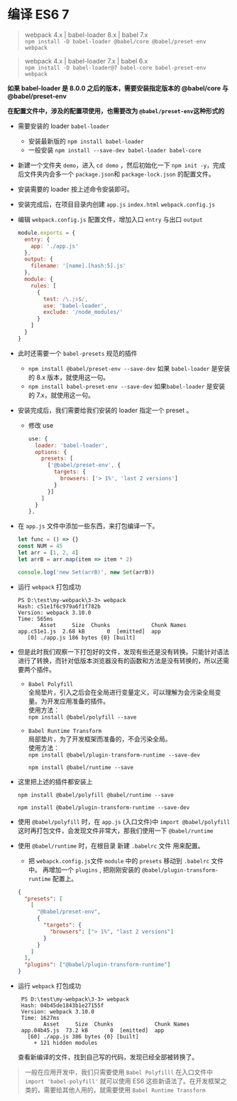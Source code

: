 # 编译 ES6 7

> webpack 4.x | babel-loader 8.x | babel 7.x  
>  `npm install -D babel-loader @babel/core @babel/preset-env webpack`

> webpack 4.x | babel-loader 7.x | babel 6.x  
>  `npm install -D babel-loader@7 babel-core babel-preset-env webpack`

**如果 babel-loader 是 8.0.0 之后的版本，需要安装指定版本的 @babel/core 与 @babel/preset-env**

**在配置文件中，涉及的配置项使用，也需要改为 `@babel/preset-env`这种形式的**

- 需要安装的 loader `babel-loader`

  - 安装最新版的 `npm install babel-loader`
  - 一般安装 `npm install --save-dev babel-loader babel-core`

- 新建一个文件夹 `demo`，进入 `cd demo` ，然后初始化一下 `npm init -y`，完成后文件夹内会多一个 `package.json`和 `package-lock.json` 的配置文件。

- 安装需要的 loader 按上述命令安装即可。

- 安装完成后，在项目目录内创建 `app.js` `index.html` `webpack.config.js`

  <!-- ![](./目录解构.png) -->

- 编辑 `webpack.config.js` 配置文件，增加入口 `entry` 与出口 `output`

  ```js
  module.exports = {
    entry: {
      app: './app.js'
    },
    output: {
      filename: '[name].[hash:5].js'
    },
    module: {
      rules: [
        {
          test: /\.js$/,
          use: 'babel-loader',
          exclude: '/node_modules/'
        }
      ]
    }
  }
  ```

* 此时还需要一个 `babel-presets` 规范的插件

  - `npm install @babel/preset-env --save-dev` 如果 `babel-loader` 是安装的 8.x 版本，就使用这一句。
  - `npm install babel-preset-env --save-dev` 如果`babel-loader` 是安装的 7.x，就使用这一句。

- 安装完成后，我们需要给我们安装的 loader 指定一个 preset 。

  - 修改 use

    ```js
    use: {
      loader: 'babel-loader',
      options: {
        presets: [
          ['@babel/preset-env', {
            targets: {
              browsers: ['> 1%', 'last 2 versions']
            }
          }]
        ]
      }
    },
    ```

- 在 `app.js` 文件中添加一些东西，来打包编译一下。

  ```js
  let func = () => {}
  const NUM = 45
  let arr = [1, 2, 4]
  let arrB = arr.map(item => item * 2)

  console.log('new Set(arrB)', new Set(arrB))
  ```

- 运行 `webpack` 打包成功

  ```shell
  PS D:\test\my-webpack\3-3> webpack
  Hash: c51e1f6c979a6f1f782b
  Version: webpack 3.10.0
  Time: 565ms
         Asset     Size  Chunks             Chunk Names
  app.c51e1.js  2.68 kB       0  [emitted]  app
     [0] ./app.js 186 bytes {0} [built]
  ```

- 但是此时我们观察一下打包好的文件，发现有些还是没有转换。只能针对语法进行了转换，而针对低版本浏览器没有的函数和方法是没有转换的，所以还需要两个插件。

  - `Babel Polyfill`  
    全局垫片，引入之后会在全局进行变量定义，可以理解为会污染全局变量。为开发应用准备的插件。  
    使用方法：  
    `npm install @babel/polyfill --save`

  - `Babel Runtime Transform`  
    局部垫片，为了开发框架而准备的，不会污染全局。  
    使用方法：  
     `npm install @babel/plugin-transform-runtime --save-dev`

    `npm install @babel/runtime --save`

- 这里把上述的插件都安装上

  `npm install @babel/polyfill @babel/runtime --save`

  `npm install @babel/plugin-transform-runtime --save-dev`

- 使用 `@babel/polyfill` 时，在 `app.js` (入口文件)中 `import @babel/polyfill`
  这时再打包文件，会发现文件非常大，那我们使用一下 `@babel/runtime`

- 使用 `@babel/runtime` 时，在根目录 新建 `.babelrc` 文件 用来配置。

  - 把 `webapck.config.js`文件 `module` 中的 `presets` 移动到 `.babelrc` 文件中。
    再增加一个 `plugins` , 把刚刚安装的 `@babel/plugin-transform-runtime` 配置上。

  ```json
  {
    "presets": [
      [
        "@babel/preset-env",
        {
          "targets": {
            "browsers": ["> 1%", "last 2 versions"]
          }
        }
      ]
    ],
    "plugins": ["@babel/plugin-transform-runtime"]
  }
  ```

- 运行 `webpack` 打包成功

  ```shell
   PS D:\test\my-webpack\3-3> webpack
   Hash: 04b45de1843b1e27155f
   Version: webpack 3.10.0
   Time: 1627ms
          Asset     Size  Chunks             Chunk Names
   app.04b45.js  73.2 kB       0  [emitted]  app
     [60] ./app.js 386 bytes {0} [built]
       + 121 hidden modules
  ```

  查看新编译的文件，找到自己写的代码，发现已经全部被转换了。

> 一般在应用开发中，我们只需要使用 `Babel Polyfilll` 在入口文件中 `import 'babel-polyfill'` 就可以使用 ES6 这些新语法了。在开发框架之类的，需要给其他人用的，就需要使用 `Babel Runtime Transform`
